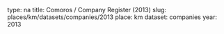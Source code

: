 type: na
title: Comoros / Company Register (2013)
slug: places/km/datasets/companies/2013
place: km
dataset: companies
year: 2013
